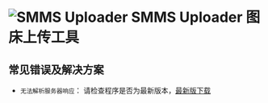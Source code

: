 # ![SMMS Uploader](https://i.loli.net/2019/02/10/5c5fc5fbe1018.png) SMMS Uploader 图床上传工具

## 常见错误及解决方案

- `无法解析服务器响应`： 请检查程序是否为最新版本，[最新版下载](https://github.com/jokin1999/SMMS_Uploader/releases)
